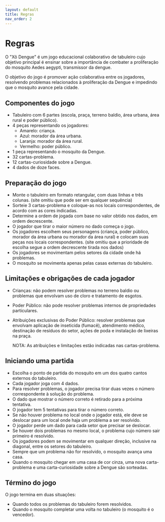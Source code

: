 ```yaml
---
layout: default
title: Regras
nav_order: 2
---
```


# Regras

O "Xô Dengue" é um jogo educacional colaborativo de tabuleiro cujo objetivo
principal é ensinar sobre a importância de combater a proliferação do mosquito
Aedes aegypti, transmissor da dengue.

O objetivo do jogo é promover ação colaborativa entre os jogadores, resolvendo
problemas relacionados à proliferação da Dengue e impedindo que o mosquito
avance pela cidade.

## Componentes do jogo

- Tabuleiro com 6 partes (escola, praça, terreno baldio, área urbana, área rural
e poder público).
- 4 peças representando os jogadores:
  - Amarelo: criança.
  - Azul: morador da área urbana.
  - Laranja: morador da área rural.
  - Vermelho: poder público.
- 1 peça representando o mosquito da Dengue.
- 32 cartas-problema.
- 12 cartas-curiosidade sobre a Dengue.
- 4 dados de doze faces.

## Preparação do jogo

- Monte o tabuleiro em formato retangular, com duas linhas e três colunas.
  (site omitiu que pode ser em qualquer sequência)
- Sorteie 3 cartas-problema e coloque-as nos locais correspondentes, de acordo
  com as cores indicadas.
- Determine a ordem de jogada com base no valor obtido nos dados, em ordem
  decrescente.
- O jogador que tirar o maior número no dado começa o jogo.
- Os jogadores escolhem seus personagens (criança, poder público, morador da
  área urbana ou morador da área rural) e colocam suas peças nos locais
  correspondentes. (site omitiu que a prioridade de escolha segue a ordem
  decrescente tirada nos dados)
- Os jogadores se movimentam pelos setores da cidade onde há problemas.
- O mosquito se movimenta apenas pelas casas externas do tabuleiro.

## Limitações e obrigações de cada jogador

- Crianças: não podem resolver problemas no terreno baldio ou problemas que
  envolvam uso de cloro e tratamento de esgotos.
- Poder Público: não pode resolver problemas internos de propriedades
  particulares.
- Atribuições exclusivas do Poder Público: resolver problemas que envolvam
  aplicação de inseticida (fumacê), atendimento médico, destinação de resíduos
  do setor, ações de poda e instalação de lixeiras na praça.

  NOTA: As atribuições e limitações estão indicadas nas cartas-problema.

## Iniciando uma partida

- Escolha o ponto de partida do mosquito em um dos quatro cantos externos do
  tabuleiro.
- Cada jogador joga com 4 dados.
- Para resolver problemas, o jogador precisa tirar duas vezes o número
  correspondente à solução do problema.
- O dado que mostrar o número correto é retirado para a próxima tentativa.
- O jogador tem 5 tentativas para tirar o número correto.
- Se não houver problema no local onde o jogador está, ele deve se deslocar para
  um local onde haja um problema a ser resolvido.
- O jogador perde um dado para cada setor que precisar se deslocar.
- Se houver dois problemas no mesmo local, o problema cujo número sair primeiro
  é resolvido.
- Os jogadores podem se movimentar em qualquer direção, inclusive na diagonal,
  entre os setores do tabuleiro.
- Sempre que um problema não for resolvido, o mosquito avança uma casa.
- Quando o mosquito chegar em uma casa de cor cinza, uma nova carta-problema e
  uma carta-curiosidade sobre a Dengue são sorteadas.

## Término do jogo

O jogo termina em duas situações:

- Quando todos os problemas do tabuleiro forem resolvidos.
- Quando o mosquito completar uma volta no tabuleiro (o mosquito é o vencedor).
